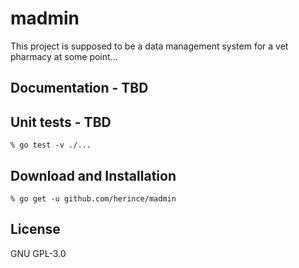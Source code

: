 # madmin
This project is supposed to be a data management system for a vet pharmacy at some point...

## Documentation - TBD

## Unit tests - TBD
```console
% go test -v ./...
```

## Download and Installation
```console
% go get -u github.com/herince/madmin
```

## License
GNU GPL-3.0